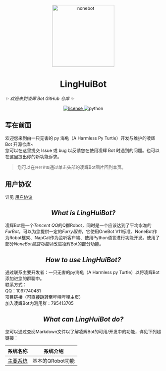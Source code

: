 <p align="center">
  <a href="https://github.com/Harmless-Turtle/LingHuiBot"><img src="http://q.qlogo.cn/headimg_dl?dst_uin=3806419216&spec=640&img_type=jpg" width="200" height="200" alt="nonebot"></a>
</p>

<h1 align="center">LingHuiBot</h1>

_✨ 欢迎来到凌辉 Bot GitHub 仓库 ✨_

<p align="center">
  <a href="https://github.com/Harmless-Turtle/LingHuiBot/blob/main/LICENSE">
    <img src="https://img.shields.io/github/license/cscs181/QQ-Github-Bot.svg" alt="license">
  </a>
  <img src="https://img.shields.io/badge/python-3.8+-blue.svg" alt="python">
</p>

## 写在前面

欢迎您来到由一只无害的 py 海龟（A Harmless Py Turtle）开发与维护的凌辉 Bot 开源仓库~ <br>
您可以在这里提交 Issue 或 bug 以反馈您在使用凌辉 Bot 时遇到的问题。也可以在这里提出你的新功能诉求。

> 您可以在`任何界面`通过单击头部的凌辉Bot图片回到本页。

## 用户协议

详见 [用户协议](https://github.com/Harmless-Turtle/LingHuiBot/blob/main/Markdown/User_Agreement.md)

<h2 align="center"><em>What is LingHuiBot?</em></h2>
凌辉Bot是一个<em>Tencent QQ</em>的Q群Robot，同时是一个应该达到了平均水准的<em>FurBot</em>，可以为您提供一定的<em>Furry服务</em>，它使用OneBot V11标准、NoneBot作为Robot框架、NapCat作为监听客户端、使用Python语言进行功能开发。使用了部分<em>NoneBot商店功能</em>以改进凌辉Bot的部分功能。

<h2 align="center"><em>How to use LingHuiBot?</em></h2>
通过联系主要开发者：一只无害的py海龟（A Harmless py Turtle）以将凌辉Bot添加进您的群聊中。<br>
联系方式：<br>
QQ：1097740481<br>
项目链接（可直接跳转至哔哩哔哩主页）<br>
加入凌辉Bot内测用群：795413705

<h2 align="center"><em>What can LingHuiBot do?</em></h2>
您可以通过查阅Markdown文件以了解凌辉Bot的可用/开发中的功能，详见下列超链接：<br>

|系统名称|系统介绍|
|---|---|
|<a href="https://github.com/Harmless-Turtle/LingHuiBot/blob/main/Markdown/Main_System.md">主要系统</a>|基本的QRobot功能|